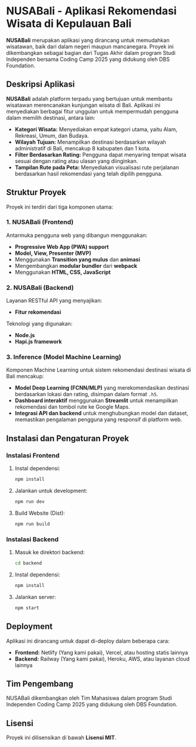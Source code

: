 # NUSABali - Aplikasi Rekomendasi Wisata di Kepulauan Bali

**NUSABali** merupakan aplikasi yang dirancang untuk memudahkan wisatawan, baik dari dalam negeri maupun mancanegara. Proyek ini dikembangkan sebagai bagian dari Tugas Akhir dalam program Studi Independen bersama Coding Camp 2025 yang didukung oleh DBS Foundation.

## Deskripsi Aplikasi

**NUSABali** adalah platform terpadu yang bertujuan untuk membantu wisatawan merencanakan kunjungan wisata di Bali. Aplikasi ini menyediakan berbagai fitur unggulan untuk mempermudah pengguna dalam memilih destinasi, antara lain:

- **Kategori Wisata:** Menyediakan empat kategori utama, yaitu Alam, Rekreasi, Umum, dan Budaya.
- **Wilayah Tujuan:** Menampilkan destinasi berdasarkan wilayah administratif di Bali, mencakup 8 kabupaten dan 1 kota.
- **Filter Berdasarkan Rating:** Pengguna dapat menyaring tempat wisata sesuai dengan rating atau ulasan yang diinginkan.
- **Tampilan Rute pada Peta:** Menyediakan visualisasi rute perjalanan berdasarkan hasil rekomendasi yang telah dipilih pengguna.

## Struktur Proyek

Proyek ini terdiri dari tiga komponen utama:

### 1. **NUSABali (Frontend)**
Antarmuka pengguna web yang dibangun menggunakan:
- **Progressive Web App (PWA) support**
- **Model, View, Presenter (MVP)**
- Menggunakan **Transition yang mulus** dan **animasi**
- Mengembangkan **modular bundler** dari **webpack**
- Menggunakan **HTML, CSS, JavaScript**

### 2. **NUSABali (Backend)**
Layanan RESTful API yang menyajikan:
- **Fitur rekomendasi**

Teknologi yang digunakan:
- **Node.js**
- **Hapi.js framework**

### 3. **Inference (Model Machine Learning)**
Komponen Machine Learning untuk sistem rekomendasi destinasi wisata di Bali mencakup:
- **Model Deep Learning (FCNN/MLP)** yang merekomendasikan destinasi berdasarkan lokasi dan rating, disimpan dalam format `.h5`.
- **Dashboard interaktif** menggunakan **Streamlit** untuk menampilkan rekomendasi dan tombol rute ke Google Maps.
- **Integrasi API dan backend** untuk menghubungkan model dan dataset, memastikan pengalaman pengguna yang responsif di platform web.

## Instalasi dan Pengaturan Proyek

### Instalasi Frontend
1. Instal dependensi:
   ```bash
   npm install
    ```

2. Jalankan untuk development:

   ```bash
   npm run dev
   ```

3. Build Website (Dist):

   ```bash
   npm run build
   ```

### Instalasi Backend

1. Masuk ke direktori backend:

   ```bash
   cd backend
   ```

2. Instal dependensi:

   ```bash
   npm install
   ```

3. Jalankan server:

   ```bash
   npm start
   ```

## Deployment

Aplikasi ini dirancang untuk dapat di-deploy dalam beberapa cara:

* **Frontend:** Netlify (Yang kami pakai), Vercel, atau hosting statis lainnya
* **Backend:** Railway (Yang kami pakai), Heroku, AWS, atau layanan cloud lainnya

## Tim Pengembang

NUSABali dikembangkan oleh Tim Mahasiswa dalam program Studi Independen Coding Camp 2025 yang didukung oleh DBS Foundation.

## Lisensi

Proyek ini dilisensikan di bawah **Lisensi MIT**.
